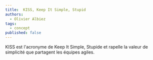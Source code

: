 ```yaml
---
title:  KISS, Keep It Simple, Stupid
authors:
  - Olivier Albiez
tags:
  - concept
published: false
---
```


KISS est l'acronyme de Keep It Simple, Stupide et rapelle la valeur de simplicité que partagent les équipes agiles.


